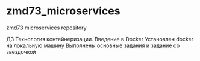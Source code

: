 # zmd73_microservices
zmd73 microservices repository

ДЗ Технология контейнеризации. Введение в Docker
Установлен docker на локальную машину
Выполнены основные задания и задание со звездочкой